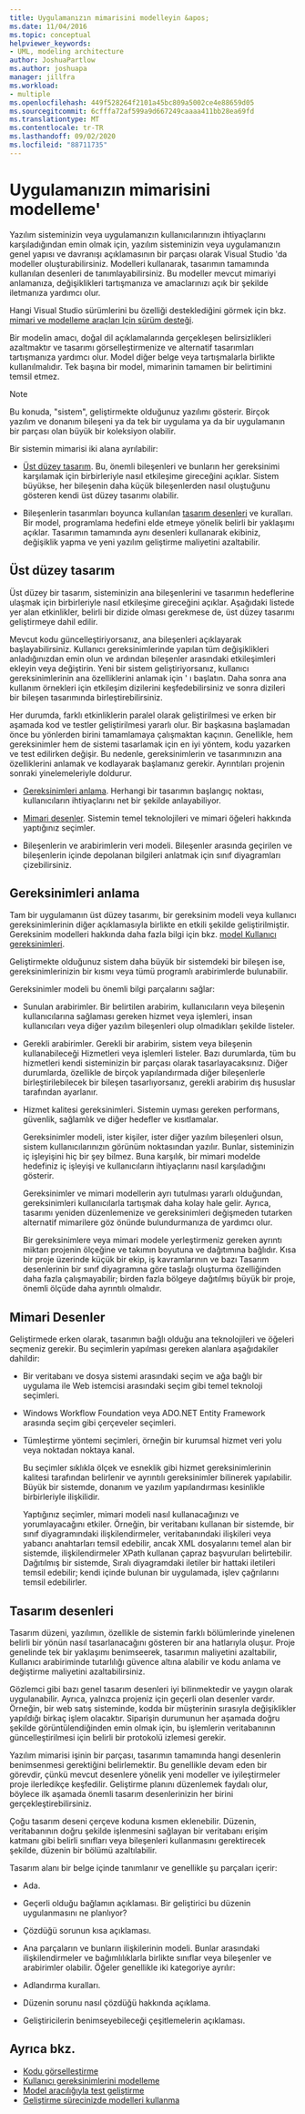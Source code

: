 ```yaml
---
title: Uygulamanızın mimarisini modelleyin &apos;
ms.date: 11/04/2016
ms.topic: conceptual
helpviewer_keywords:
- UML, modeling architecture
author: JoshuaPartlow
ms.author: joshuapa
manager: jillfra
ms.workload:
- multiple
ms.openlocfilehash: 449f528264f2101a45bc809a5002ce4e88659d05
ms.sourcegitcommit: 6cfffa72af599a9d667249caaaa411bb28ea69fd
ms.translationtype: MT
ms.contentlocale: tr-TR
ms.lasthandoff: 09/02/2020
ms.locfileid: "88711735"
---
```

# <a name="model-your-app39s-architecture"></a>Uygulamanızın mimarisini modelleme&#39;
Yazılım sisteminizin veya uygulamanızın kullanıcılarınızın ihtiyaçlarını karşıladığından emin olmak için, yazılım sisteminizin veya uygulamanızın genel yapısı ve davranışı açıklamasının bir parçası olarak Visual Studio 'da modeller oluşturabilirsiniz. Modelleri kullanarak, tasarımın tamamında kullanılan desenleri de tanımlayabilirsiniz. Bu modeller mevcut mimariyi anlamanıza, değişiklikleri tartışmanıza ve amaclarınızı açık bir şekilde iletmanıza yardımcı olur.

 Hangi Visual Studio sürümlerini bu özelliği desteklediğini görmek için bkz. [mimari ve modelleme araçları Için sürüm desteği](../modeling/what-s-new-for-design-in-visual-studio.md#VersionSupport).

 Bir modelin amacı, doğal dil açıklamalarında gerçekleşen belirsizlikleri azaltmaktır ve tasarımı görselleştirmenize ve alternatif tasarımları tartışmanıza yardımcı olur. Model diğer belge veya tartışmalarla birlikte kullanılmalıdır. Tek başına bir model, mimarinin tamamen bir belirtimini temsil etmez.

> [!NOTE]
> Bu konuda, "sistem", geliştirmekte olduğunuz yazılımı gösterir. Birçok yazılım ve donanım bileşeni ya da tek bir uygulama ya da bir uygulamanın bir parçası olan büyük bir koleksiyon olabilir.

 Bir sistemin mimarisi iki alana ayrılabilir:

- [Üst düzey tasarım](#Structure). Bu, önemli bileşenleri ve bunların her gereksinimi karşılamak için birbirleriyle nasıl etkileşime gireceğini açıklar. Sistem büyükse, her bileşenin daha küçük bileşenlerden nasıl oluştuğunu gösteren kendi üst düzey tasarımı olabilir.

- Bileşenlerin tasarımları boyunca kullanılan [tasarım desenleri](#Patterns) ve kuralları. Bir model, programlama hedefini elde etmeye yönelik belirli bir yaklaşımı açıklar. Tasarımın tamamında aynı desenleri kullanarak ekibiniz, değişiklik yapma ve yeni yazılım geliştirme maliyetini azaltabilir.

## <a name="high-level-design"></a><a name="Structure"></a> Üst düzey tasarım
 Üst düzey bir tasarım, sisteminizin ana bileşenlerini ve tasarımın hedeflerine ulaşmak için birbirleriyle nasıl etkileşime gireceğini açıklar. Aşağıdaki listede yer alan etkinlikler, belirli bir dizide olması gerekmese de, üst düzey tasarımı geliştirmeye dahil edilir.

 Mevcut kodu güncelleştiriyorsanız, ana bileşenleri açıklayarak başlayabilirsiniz. Kullanıcı gereksinimlerinde yapılan tüm değişiklikleri anladığınızdan emin olun ve ardından bileşenler arasındaki etkileşimleri ekleyin veya değiştirin. Yeni bir sistem geliştiriyorsanız, kullanıcı gereksinimlerinin ana özelliklerini anlamak için ' ı başlatın. Daha sonra ana kullanım örnekleri için etkileşim dizilerini keşfedebilirsiniz ve sonra dizileri bir bileşen tasarımında birleştirebilirsiniz.

 Her durumda, farklı etkinliklerin paralel olarak geliştirilmesi ve erken bir aşamada kod ve testler geliştirilmesi yararlı olur. Bir başkasına başlamadan önce bu yönlerden birini tamamlamaya çalışmaktan kaçının. Genellikle, hem gereksinimler hem de sistemi tasarlamak için en iyi yöntem, kodu yazarken ve test edilirken değişir. Bu nedenle, gereksinimlerin ve tasarımınızın ana özelliklerini anlamak ve kodlayarak başlamanız gerekir. Ayrıntıları projenin sonraki yinelemeleriyle doldurur.

- [Gereksinimleri anlama](#Requirements). Herhangi bir tasarımın başlangıç noktası, kullanıcıların ihtiyaçlarını net bir şekilde anlayabiliyor.

- [Mimari desenler](#BigDecisions). Sistemin temel teknolojileri ve mimari öğeleri hakkında yaptığınız seçimler.

- Bileşenlerin ve arabirimlerin veri modeli. Bileşenler arasında geçirilen ve bileşenlerin içinde depolanan bilgileri anlatmak için sınıf diyagramları çizebilirsiniz.

## <a name="understanding-the-requirements"></a><a name="Requirements"></a> Gereksinimleri anlama
 Tam bir uygulamanın üst düzey tasarımı, bir gereksinim modeli veya kullanıcı gereksinimlerinin diğer açıklamasıyla birlikte en etkili şekilde geliştirilmiştir. Gereksinim modelleri hakkında daha fazla bilgi için bkz. [model Kullanıcı gereksinimleri](../modeling/model-user-requirements.md).

 Geliştirmekte olduğunuz sistem daha büyük bir sistemdeki bir bileşen ise, gereksinimlerinizin bir kısmı veya tümü programlı arabirimlerde bulunabilir.

 Gereksinimler modeli bu önemli bilgi parçalarını sağlar:

- Sunulan arabirimler. Bir belirtilen arabirim, kullanıcıların veya bileşenin kullanıcılarına sağlaması gereken hizmet veya işlemleri, insan kullanıcıları veya diğer yazılım bileşenleri olup olmadıkları şekilde listeler.

- Gerekli arabirimler. Gerekli bir arabirim, sistem veya bileşenin kullanabileceği Hizmetleri veya işlemleri listeler. Bazı durumlarda, tüm bu hizmetleri kendi sisteminizin bir parçası olarak tasarlayacaksınız. Diğer durumlarda, özellikle de birçok yapılandırmada diğer bileşenlerle birleştirilebilecek bir bileşen tasarlıyorsanız, gerekli arabirim dış hususlar tarafından ayarlanır.

- Hizmet kalitesi gereksinimleri. Sistemin uyması gereken performans, güvenlik, sağlamlık ve diğer hedefler ve kısıtlamalar.

  Gereksinimler modeli, ister kişiler, ister diğer yazılım bileşenleri olsun, sistem kullanıcılarınızın görünüm noktasından yazılır. Bunlar, sisteminizin iç işleyişini hiç bir şey bilmez. Buna karşılık, bir mimari modelde hedefiniz iç işleyişi ve kullanıcıların ihtiyaçlarını nasıl karşıladığını gösterir.

  Gereksinimler ve mimari modellerin ayrı tutulması yararlı olduğundan, gereksinimleri kullanıcılarla tartışmak daha kolay hale gelir. Ayrıca, tasarımı yeniden düzenlemenize ve gereksinimleri değişmeden tutarken alternatif mimarilere göz önünde bulundurmanıza de yardımcı olur.

  Bir gereksinimlere veya mimari modele yerleştirmeniz gereken ayrıntı miktarı projenin ölçeğine ve takımın boyutuna ve dağıtımına bağlıdır. Kısa bir proje üzerinde küçük bir ekip, iş kavramlarının ve bazı Tasarım desenlerinin bir sınıf diyagramına göre taslağı oluşturma özelliğinden daha fazla çalışmayabilir; birden fazla bölgeye dağıtılmış büyük bir proje, önemli ölçüde daha ayrıntılı olmalıdır.

## <a name="architectural-patterns"></a><a name="BigDecisions"></a> Mimari Desenler
 Geliştirmede erken olarak, tasarımın bağlı olduğu ana teknolojileri ve öğeleri seçmeniz gerekir. Bu seçimlerin yapılması gereken alanlara aşağıdakiler dahildir:

- Bir veritabanı ve dosya sistemi arasındaki seçim ve ağa bağlı bir uygulama ile Web istemcisi arasındaki seçim gibi temel teknoloji seçimleri.

- Windows Workflow Foundation veya ADO.NET Entity Framework arasında seçim gibi çerçeveler seçimleri.

- Tümleştirme yöntemi seçimleri, örneğin bir kurumsal hizmet veri yolu veya noktadan noktaya kanal.

  Bu seçimler sıklıkla ölçek ve esneklik gibi hizmet gereksinimlerinin kalitesi tarafından belirlenir ve ayrıntılı gereksinimler bilinerek yapılabilir. Büyük bir sistemde, donanım ve yazılım yapılandırması kesinlikle birbirleriyle ilişkilidir.

  Yaptığınız seçimler, mimari modeli nasıl kullanacağınızı ve yorumlayacağını etkiler. Örneğin, bir veritabanı kullanan bir sistemde, bir sınıf diyagramındaki ilişkilendirmeler, veritabanındaki ilişkileri veya yabancı anahtarları temsil edebilir, ancak XML dosyalarını temel alan bir sistemde, ilişkilendirmeler XPath kullanan çapraz başvuruları belirtebilir. Dağıtılmış bir sistemde, Sıralı diyagramdaki iletiler bir hattaki iletileri temsil edebilir; kendi içinde bulunan bir uygulamada, işlev çağrılarını temsil edebilirler.

## <a name="design-patterns"></a><a name="Patterns"></a> Tasarım desenleri
 Tasarım düzeni, yazılımın, özellikle de sistemin farklı bölümlerinde yinelenen belirli bir yönün nasıl tasarlanacağını gösteren bir ana hatlarıyla oluşur. Proje genelinde tek bir yaklaşımı benimseerek, tasarımın maliyetini azaltabilir, Kullanıcı arabiriminde tutarlılığı güvence altına alabilir ve kodu anlama ve değiştirme maliyetini azaltabilirsiniz.

 Gözlemci gibi bazı genel tasarım desenleri iyi bilinmektedir ve yaygın olarak uygulanabilir. Ayrıca, yalnızca projeniz için geçerli olan desenler vardır. Örneğin, bir web satış sisteminde, kodda bir müşterinin sırasıyla değişiklikler yapıldığı birkaç işlem olacaktır. Siparişin durumunun her aşamada doğru şekilde görüntülendiğinden emin olmak için, bu işlemlerin veritabanının güncelleştirilmesi için belirli bir protokolü izlemesi gerekir.

 Yazılım mimarisi işinin bir parçası, tasarımın tamamında hangi desenlerin benimsenmesi gerektiğini belirlemektir. Bu genellikle devam eden bir görevdir, çünkü mevcut desenlere yönelik yeni modeller ve iyileştirmeler proje ilerledikçe keşfedilir. Geliştirme planını düzenlemek faydalı olur, böylece ilk aşamada önemli tasarım desenlerinizin her birini gerçekleştirebilirsiniz.

 Çoğu tasarım deseni çerçeve koduna kısmen eklenebilir. Düzenin, veritabanının doğru şekilde işlenmesini sağlayan bir veritabanı erişim katmanı gibi belirli sınıfları veya bileşenleri kullanmasını gerektirecek şekilde, düzenin bir bölümü azaltılabilir.

 Tasarım alanı bir belge içinde tanımlanır ve genellikle şu parçaları içerir:

- Ada.

- Geçerli olduğu bağlamın açıklaması. Bir geliştirici bu düzenin uygulanmasını ne planlıyor?

- Çözdüğü sorunun kısa açıklaması.

- Ana parçaların ve bunların ilişkilerinin modeli. Bunlar arasındaki ilişkilendirmeler ve bağımlılıklarla birlikte sınıflar veya bileşenler ve arabirimler olabilir. Öğeler genellikle iki kategoriye ayrılır:

- Adlandırma kuralları.

- Düzenin sorunu nasıl çözdüğü hakkında açıklama.

- Geliştiricilerin benimseyebileceği çeşitlemelerin açıklaması.

## <a name="see-also"></a>Ayrıca bkz.

- [Kodu görselleştirme](../modeling/visualize-code.md)
- [Kullanıcı gereksinimlerini modelleme](../modeling/model-user-requirements.md)
- [Model aracılığıyla test geliştirme](../modeling/develop-tests-from-a-model.md)
- [Geliştirme sürecinizde modelleri kullanma](../modeling/use-models-in-your-development-process.md)

